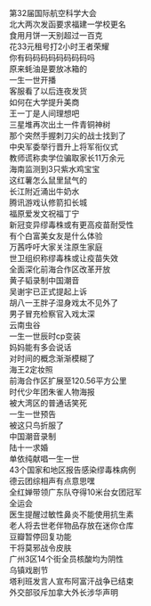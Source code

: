 第32届国际航空科学大会  
北大两次发函要求福建一学校更名  
食用月饼一天别超过一百克  
花33元租号打2小时王者荣耀  
你有码码码码码码码码吗  
原来蚝油是要放冰箱的  
一生一世开播  
客服看了以后连夜发货  
如何在大学提升美商  
王一丁是人间理想吧  
三星堆再次出土一件青铜神树  
那个突然手握刺刀尖的战士找到了  
中央军委举行晋升上将军衔仪式  
教师谎称卖学位骗取家长11万余元  
海南监测到3只紫水鸡宝宝  
这红薯怎么鼠里鼠气的  
长江附近涌出牛奶水  
腾讯游戏认修箭扣长城  
福原爱发文祝福丁宁  
新冠变异缪毒株或有更高疫苗耐受性  
有个白富美女友是什么体验  
万茜呼吁大家关注原生家庭  
世卫组织称缪毒株或让疫苗失效  
全面深化前海合作区改革开放  
黄子韬录制中国潮音  
吴谢宇已正式提起上诉  
胡八一王胖子湿身戏太不见外了  
男子冒充检察官入戏太深  
云南虫谷  
一生一世辰时cp变装  
妈妈能有多会说话  
对时间的概念渐渐模糊了  
海王2定妆照  
前海合作区扩展至120.56平方公里  
时代少年团朱雀人物海报  
被大湾区的普通话笑死  
一生一世预告  
被这只鸟折服了  
中国潮音录制  
陆十一求婚  
单依纯献唱一生一世  
43个国家和地区报告感染缪毒株病例  
德云团综相声有点意思嘿  
全红婵带领广东队夺得10米台女团冠军  
全运会  
医生提醒过敏性鼻炎不能使用抗生素  
老人将去世老伴物品存放在迷你仓库  
豆瓣暂停回复功能  
干将莫邪战令皮肤  
广州3区14个街全员核酸均为阴性  
乌镇戏剧节  
塔利班发言人宣布阿富汗战争已结束  
外交部驳斥加拿大外长涉华声明  
